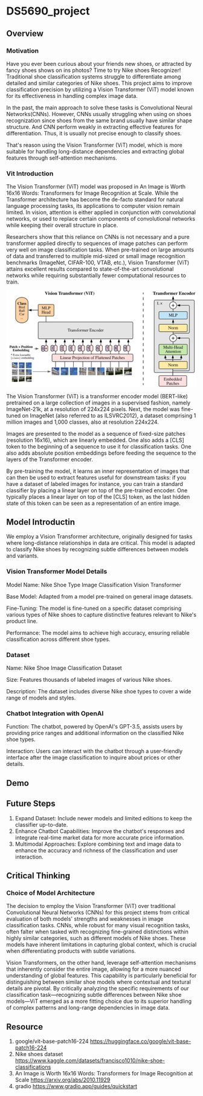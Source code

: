 # DS5690_project

## Overview
### Motivation 
Have you ever been curious about your friends new shoes, or attracted by fancy shoes shows on ins photos? Time to try Nike shoes Recognizer! Traditional shoe classification systems struggle to differentiate among detailed and similar categories of Nike shoes. This project aims to improve classification precision by utilizing a Vision Transformer (ViT) model known for its effectiveness in handling complex image data.

In the past, the main approach to solve these tasks is Convolutional Neural Networks(CNNs). However, CNNs usually struggling when using on shoes recognization since shoes from the same brand usually have similar shape structure. And CNN perform weakly in extracting effective features for differentiation. Thus, it is usually not precise enough to classify shoes.

That's reason using the Vision Transformer (ViT) model, which is more suitable for handling long-distance dependencies and extracting global features through self-attention mechanisms.

### Vit Introduction
The Vision Transformer (ViT) model was proposed in An Image is Worth 16x16 Words: Transformers for Image Recognition at Scale. While the Transformer architecture has become the de-facto standard for natural language processing tasks, its applications to computer vision remain limited. In vision, attention is either applied in conjunction with convolutional networks, or used to replace certain components of convolutional networks while keeping their overall structure in place. 

Researchers show that this reliance on CNNs is not necessary and a pure transformer applied directly to sequences of image patches can perform very well on image classification tasks. When pre-trained on large amounts of data and transferred to multiple mid-sized or small image recognition benchmarks (ImageNet, CIFAR-100, VTAB, etc.), Vision Transformer (ViT) attains excellent results compared to state-of-the-art convolutional networks while requiring substantially fewer computational resources to train.

![alt text](vit.png)


The Vision Transformer (ViT) is a transformer encoder model (BERT-like) pretrained on a large collection of images in a supervised fashion, namely ImageNet-21k, at a resolution of 224x224 pixels. Next, the model was fine-tuned on ImageNet (also referred to as ILSVRC2012), a dataset comprising 1 million images and 1,000 classes, also at resolution 224x224.

Images are presented to the model as a sequence of fixed-size patches (resolution 16x16), which are linearly embedded. One also adds a [CLS] token to the beginning of a sequence to use it for classification tasks. One also adds absolute position embeddings before feeding the sequence to the layers of the Transformer encoder.

By pre-training the model, it learns an inner representation of images that can then be used to extract features useful for downstream tasks: if you have a dataset of labeled images for instance, you can train a standard classifier by placing a linear layer on top of the pre-trained encoder. One typically places a linear layer on top of the [CLS] token, as the last hidden state of this token can be seen as a representation of an entire image.

## Model Introductin
We employ a Vision Transformer architecture, originally designed for tasks where long-distance relationships in data are critical. This model is adapted to classify Nike shoes by recognizing subtle differences between models and variants.

### Vision Transformer Model Details

Model Name: Nike Shoe Type Image Classification Vision Transformer

Base Model: Adapted from a model pre-trained on general image datasets.

Fine-Tuning: The model is fine-tuned on a specific dataset comprising various types of Nike shoes to capture distinctive features relevant to Nike's product line.

Performance: The model aims to achieve high accuracy, ensuring reliable classification across different shoe types.


### Dataset
Name: Nike Shoe Image Classification Dataset

Size: Features thousands of labeled images of various Nike shoes.

Description: The dataset includes diverse Nike shoe types to cover a wide range of models and styles.

### Chatbot Integration with OpenAI
Function: The chatbot, powered by OpenAI's GPT-3.5, assists users by providing price ranges and additional information on the classified Nike shoe types.

Interaction: Users can interact with the chatbot through a user-friendly interface after the image classification to inquire about prices or other details.


## Demo

## Future Steps
1. Expand Dataset: Include newer models and limited editions to keep the classifier up-to-date.
2. Enhance Chatbot Capabilities: Improve the chatbot's responses and integrate real-time market data for more accurate price information.
3. Multimodal Approaches: Explore combining text and image data to enhance the accuracy and richness of the classification and user interaction.


## Critical Thinking

### Choice of Model Architecture
The decision to employ the Vision Transformer (ViT) over traditional Convolutional Neural Networks (CNNs) for this project stems from critical evaluation of both models' strengths and weaknesses in image classification tasks. CNNs, while robust for many visual recognition tasks, often falter when tasked with recognizing fine-grained distinctions within highly similar categories, such as different models of Nike shoes. These models have inherent limitations in capturing global context, which is crucial when differentiating products with subtle variations.

Vision Transformers, on the other hand, leverage self-attention mechanisms that inherently consider the entire image, allowing for a more nuanced understanding of global features. This capability is particularly beneficial for distinguishing between similar shoe models where contextual and textural details are pivotal. By critically analyzing the specific requirements of our classification task—recognizing subtle differences between Nike shoe models—ViT emerged as a more fitting choice due to its superior handling of complex patterns and long-range dependencies in image data.

## Resource
1. google/vit-base-patch16-224 https://huggingface.co/google/vit-base-patch16-224
2. Nike shoes dataset https://www.kaggle.com/datasets/francisco1010/nike-shoe-classifications
3. An Image is Worth 16x16 Words: Transformers for Image Recognition at Scale https://arxiv.org/abs/2010.11929
4. gradio https://www.gradio.app/guides/quickstart
